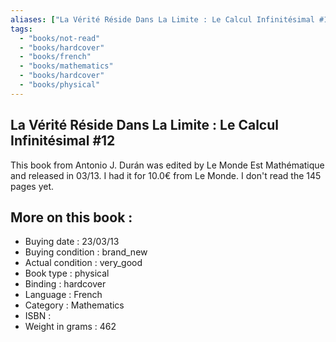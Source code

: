 ```yaml
---
aliases: ["La Vérité Réside Dans La Limite : Le Calcul Infinitésimal #12"] 
tags: 
  - "books/not-read" 
  - "books/hardcover" 
  - "books/french"
  - "books/mathematics"
  - "books/hardcover"
  - "books/physical"
---
```



## La Vérité Réside Dans La Limite : Le Calcul Infinitésimal #12
This book from Antonio J. Durán was edited by Le Monde Est Mathématique and released in 03/13. I had it for 10.0€ from Le Monde. I don't read the 145 pages yet.

## More on this book :
- Buying date : 23/03/13
- Buying condition : brand_new
- Actual condition : very_good
- Book type : physical
- Binding : hardcover
- Language : French
- Category : Mathematics
- ISBN : 
- Weight in grams : 462
